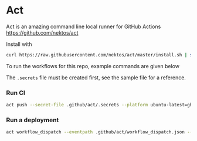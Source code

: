 # Act

Act is an amazing command line local runner for GitHub Actions  
https://github.com/nektos/act

Install with

```bash
curl https://raw.githubusercontent.com/nektos/act/master/install.sh | sudo bash
```

To run the workflows for this repo, example commands are given below

The `.secrets` file must be created first, see the sample file for a reference.

### Run CI

```bash
act push --secret-file .github/act/.secrets --platform ubuntu-latest=ghcr.io/benc-uk/devcontainers/java:root
```

### Run a deployment

```bash
act workflow_dispatch --eventpath .github/act/workflow_dispatch.json --secret-file .github/act/.secrets --platform ubuntu-latest=ghcr.io/benc-uk/devcontainers/java:root
```
